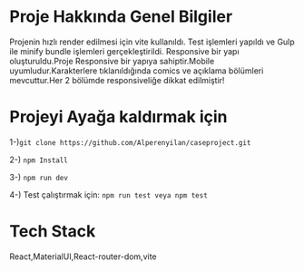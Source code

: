 # Proje Hakkında Genel Bilgiler

Projenin hızlı render edilmesi için vite kullanıldı. Test işlemleri yapıldı ve Gulp ile minify bundle işlemleri gerçekleştirildi. Responsive bir yapı oluşturuldu.Proje Responsive bir yapıya sahiptir.Mobile uyumludur.Karakterlere tıklanıldığında comics ve açıklama bölümleri mevcuttur.Her 2 bölümde responsiveliğe dikkat edilmiştir!

# Projeyi Ayağa kaldırmak için

1-)`git clone https://github.com/Alperenyilan/caseproject.git `

2-) `npm Install`

3-) `npm run dev`

4-) Test çalıştırmak için: `npm run test veya npm test`

# Tech Stack

React,MaterialUI,React-router-dom,vite
